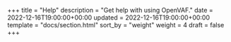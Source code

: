 +++
title = "Help"
description = "Get help with using OpenVAF."
date = 2022-12-16T19:00:00+00:00
updated = 2022-12-16T19:00:00+00:00
template = "docs/section.html"
sort_by = "weight"
weight = 4
draft = false
+++
